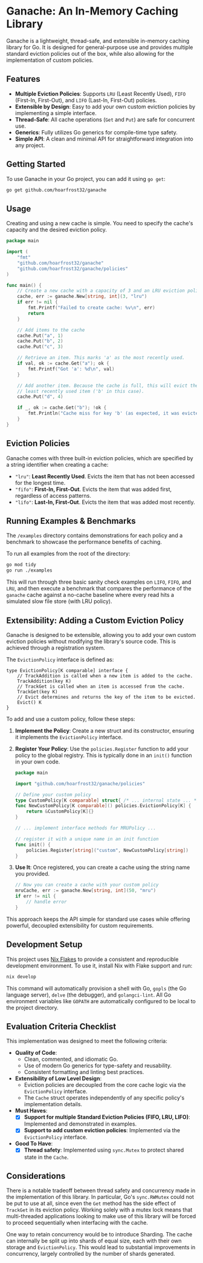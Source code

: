 # Ganache: An In-Memory Caching Library

Ganache is a lightweight, thread-safe, and extensible in-memory caching library for Go. It is designed for general-purpose use and provides multiple standard eviction policies out of the box, while also allowing for the implementation of custom policies.

## Features

- **Multiple Eviction Policies**: Supports `LRU` (Least Recently Used), `FIFO` (First-In, First-Out), and `LIFO` (Last-In, First-Out) policies.
- **Extensible by Design**: Easy to add your own custom eviction policies by implementing a simple interface.
- **Thread-Safe**: All cache operations (`Get` and `Put`) are safe for concurrent use.
- **Generics**: Fully utilizes Go generics for compile-time type safety.
- **Simple API**: A clean and minimal API for straightforward integration into any project.

## Getting Started

To use Ganache in your Go project, you can add it using `go get`:

```sh
go get github.com/hoarfrost32/ganache
```

## Usage

Creating and using a new cache is simple. You need to specify the cache's capacity and the desired eviction policy.

```go
package main

import (
	"fmt"
	"github.com/hoarfrost32/ganache"
	"github.com/hoarfrost32/ganache/policies"
)

func main() {
	// Create a new cache with a capacity of 3 and an LRU eviction policy
	cache, err := ganache.New[string, int](3, "lru")
	if err != nil {
		fmt.Printf("Failed to create cache: %v\n", err)
		return
	}

	// Add items to the cache
	cache.Put("a", 1)
	cache.Put("b", 2)
	cache.Put("c", 3)

	// Retrieve an item. This marks 'a' as the most recently used.
	if val, ok := cache.Get("a"); ok {
		fmt.Printf("Got 'a': %d\n", val)
	}

	// Add another item. Because the cache is full, this will evict the
	// least recently used item ('b' in this case).
	cache.Put("d", 4)

	if _, ok := cache.Get("b"); !ok {
		fmt.Println("Cache miss for key 'b' (as expected, it was evicted).")
	}
}
```

## Eviction Policies

Ganache comes with three built-in eviction policies, which are specified by a string identifier when creating a cache:

- `"lru"`: **Least Recently Used**. Evicts the item that has not been accessed for the longest time.
- `"fifo"`: **First-In, First-Out**. Evicts the item that was added first, regardless of access patterns.
- `"lifo"`: **Last-In, First-Out**. Evicts the item that was added most recently.

## Running Examples & Benchmarks

The `/examples` directory contains demonstrations for each policy and a benchmark to showcase the performance benefits of caching.

To run all examples from the root of the directory:

```sh
go mod tidy
go run ./examples
```

This will run through three basic sanity check examples on `LIFO`, `FIFO`, and `LRU`, and then execute a benchmark that compares the performance of the `ganache` cache against a no-cache baseline where every read hits a simulated slow file store (with LRU policy).

## Extensibility: Adding a Custom Eviction Policy

Ganache is designed to be extensible, allowing you to add your own custom eviction policies without modifying the library's source code. This is achieved through a registration system.

The `EvictionPolicy` interface is defined as:

```Enterpret/policies/policy.go#L5-12
type EvictionPolicy[K comparable] interface {
	// TrackAddition is called when a new item is added to the cache.
	TrackAddition(key K)
	// TrackGet is called when an item is accessed from the cache.
	TrackGet(key K)
	// Evict determines and returns the key of the item to be evicted.
	Evict() K
}
```

To add and use a custom policy, follow these steps:

1.  **Implement the Policy**: Create a new struct and its constructor, ensuring it implements the `EvictionPolicy` interface.

2.  **Register Your Policy**: Use the `policies.Register` function to add your policy to the global registry. This is typically done in an `init()` function in your own code.

    ```go
    package main

    import "github.com/hoarfrost32/ganache/policies"

    // Define your custom policy
    type CustomPolicy[K comparable] struct{ /* ... internal state ... */ }
    func NewCustomPolicy[K comparable]() policies.EvictionPolicy[K] {
        return &CustomPolicy[K]{}
    }
    
    // ... implement interface methods for MRUPolicy ...

    // register it with a unique name in an init function
    func init() {
        policies.Register[string]("custom", NewCustomPolicy[string])
    }
    ```

3.  **Use It**: Once registered, you can create a cache using the string name you provided.

    ```go
    // Now you can create a cache with your custom policy
    mruCache, err := ganache.New[string, int](50, "mru")
    if err != nil {
        // handle error
    }
    ```

This approach keeps the API simple for standard use cases while offering powerful, decoupled extensibility for custom requirements.

## Development Setup

This project uses [Nix Flakes](https://nixos.wiki/wiki/Flakes) to provide a consistent and reproducible development environment. To use it, install Nix with Flake support and run:

```sh
nix develop
```

This command will automatically provision a shell with Go, `gopls` (the Go language server), `delve` (the debugger), and `golangci-lint`. All Go environment variables like `GOPATH` are automatically configured to be local to the project directory.

## Evaluation Criteria Checklist

This implementation was designed to meet the following criteria:

-   **Quality of Code**:
    -   Clean, commented, and idiomatic Go.
    -   Use of modern Go generics for type-safety and reusability.
    -   Consistent formatting and linting best practices.
-   **Extensibility of Low Level Design**:
    -   Eviction policies are decoupled from the core cache logic via the `EvictionPolicy` interface.
    -   The `Cache` struct operates independently of any specific policy's implementation details.
-   **Must Haves**:
    -   [x] **Support for multiple Standard Eviction Policies (FIFO, LRU, LIFO)**: Implemented and demonstrated in examples.
    -   [x] **Support to add custom eviction policies**: Implemented via the `EvictionPolicy` interface.
-   **Good To Have**:
    -   [x] **Thread safety**: Implemented using `sync.Mutex` to protect shared state in the `Cache`.

## Considerations

There is a notable tradeoff between thread safety and concurrency made in the implementation of this library. In particular, Go's `sync.RWMutex` could not be put to use at all, since even the `Get` method has the side effect of `TrackGet` in its eviction policy. Working solely with a mutex lock means that multi-threaded applications looking to make use of this library will be forced to proceed sequentially when interfacing with the cache. 

One way to retain concurrency would be to introduce Sharding. The cache can internally be split up into shards of equal size, each with their own storage and `EvictionPolicy`. This would lead to substantial improvements in concurrency, largely controlled by the number of shards generated.